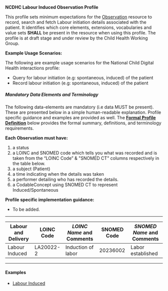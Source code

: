 **NCDHC Labour Induced Observation Profile**

This profile sets minimum expectations for the [Observation] resource to record, search and fetch Labour initiation details associated with the patient. It identifies which core elements, extensions, vocabularies and value sets **SHALL** be present in the resource when using this profile. The profile is at draft stage and under review by the Child Health Working Group. 

**Example Usage Scenarios:**

The following are example usage scenarios for the National Child Digital Health interactions
profile:

-   Query for labour initiation (e.g: spontaneous, induced) of the patient
-   Record labour initiation (e.g: spontaneous, induced) of the patient

##### Mandatory Data Elements and Terminology


The following data-elements are mandatory (i.e data MUST be present). These are presented below in a simple human-readable explanation. Profile specific guidance and examples are provided as well.  The [**Formal Profile Definition**](#profile) below provides the  formal summary, definitions, and  terminology requirements.  

**Each Observation must have:**

1.  a status  
1.  a LOINC and SNOMED code which tells you what was recorded and is taken from the “LOINC Code” & "SNOMED CT" columns respectively in the table below.
1.  a subject (Patient)
1.  a time indicating when the details was taken
1.	a performer detailing who has recorded the details.
1.  a CodableConcept using SNOMED CT to represent Induced/Spontaneous

**Profile specific implementation guidance:**

* To be added.



---

<table class="grid">
  <thead>
    <tr>
      <th>Labour and Delivery</th>
      <th>LOINC Code</th>
      <th><em>LOINC Name </em>and Comments</th>
	  <th>SNOMED Code</th>
      <th><em>SNOMED Name </em>and Comments</th>     
    </tr>
  </thead>
  <tbody>
    <tr>
      <td>Labour Induced</td>
      <td>LA20022-2</td>
      <td>Induction of labor</td>
      <td>20236002</td>
	  <td>Labor established</td>	 
    </tr>
    
  </tbody>
</table>

---


#### Examples

- [Labour Induced](Observation-labour-induced.html)

[Observation]: http://hl7.org/fhir/observation.html
[extensible]: http://hl7.org/fhir/terminologies.html#extensible
[General Guidance Section]: definitions.html
